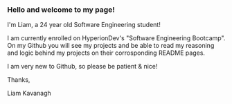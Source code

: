 ### Hello and welcome to my page!
I'm Liam, a 24 year old Software Engineering student!

I am currently enrolled on HyperionDev's "Software Engineering Bootcamp".
On my Github you will see my projects and be able to read my reasoning and logic behind my projects on their corrosponding README pages.

I am very new to Github, so please be patient & nice!

Thanks,

Liam Kavanagh
